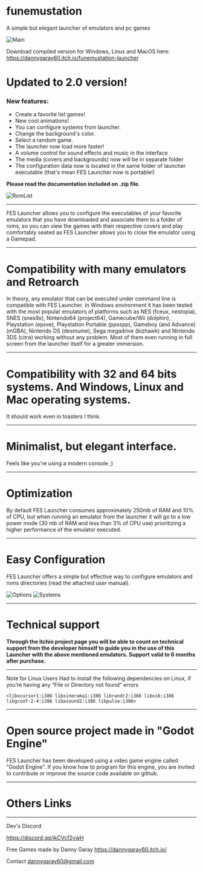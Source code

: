 # funemustation
A simple but elegant launcher of emulators and pc games

![Main](https://github.com/dannygaray60/funemustation/blob/main/docs/fes%20screenshots/01main.jpg?raw=true)

Download compiled version for Windows, Linux and MacOS here:
https://dannygaray60.itch.io/funemustation-launcher


# Updated to 2.0 version!
### New features:
* Create a favorite list games!
* New cool animations!
* You can configure systems from launcher.
* Change the background's color.
* Select a random game.
* The launcher now load more faster!
* A volume control for sound effects and music in the interface
* The media (covers and backgrounds) now will be in separate folder
* The configuration data now is located in the same folder of launcher executable (that's mean FES Launcher now is portable!)

**Please read the documentation included on .zip file.**

![RomList](https://github.com/dannygaray60/funemustation/blob/main/docs/fes%20screenshots/02list1.jpg?raw=true)

* * *
FES Launcher allows you to configure the executables of your favorite emulators that you have downloaded and associate them to a folder of roms, so you can view the games with their respective covers and play comfortably seated as FES Launcher allows you to close the emulator using a Gamepad.

* * *

# Compatibility with many emulators and Retroarch
In theory, any emulator that can be executed under command line is compatible with FES Launcher. In Windows environment it has been tested with the most popular emulators of platforms such as NES (fceux, nestopia), SNES (snes9x), Nintendo64 (project64), Gamecube/Wii (dolphin), Playstation (epsxe), Playstation Portable (ppsspp), Gameboy (and Advance) (mGBA), Nintendo DS (desmume), Sega megadrive (bizhawk) and Nintendo 3DS (citra) working without any problem. Most of them even running in full screen from the launcher itself for a greater immersion.

* * *

# Compatibility with 32 and 64 bits systems. And Windows, Linux and Mac operating systems.
It should work even in toasters I think.

* * *

# Minimalist, but elegant interface.
Feels like you're using a modern console ;)

* * *

# Optimization
By default FES Launcher consumes approximately 250mb of RAM and 10% of CPU, but when running an emulator from the launcher it will go to a low power mode (30 mb of RAM and less than 3% of CPU use) prioritizing a higher performance of the emulator executed.

* * *

# Easy Configuration
FES Launcher offers a simple but effective way to configure emulators and roms directories (read the attached user manual).

![Options](https://github.com/dannygaray60/funemustation/blob/main/docs/fes%20screenshots/04options.jpg?raw=true)
![Systems](https://github.com/dannygaray60/funemustation/blob/main/docs/fes%20screenshots/05systemsconfig.jpg?raw=true)

* * *

# Technical support
**Through the itchio project page you will be able to count on technical support from the developer himself to guide you in the use of this Launcher with the above mentioned emulators. Support valid to 6 months after purchase.**

* * *

Note for Linux Users
Had to install the following dependencies on Linux, if you’re having any “File or Directory not found” errors

`<libxcursor1:i386 libxinerama1:i386 librandr2:i386 libxi6:i386 libgconf-2-4:i386 libasound2:i386 libpulse:i386>`

* * *

# Open source project made in "Godot Engine"
FES Launcher has been developed using a video game engine called "Godot Engine". If you know how to program for this engine, you are invited to contribute or improve the source code available on github.

* * *

# Others Links
-------------------------------

Dev's Discord

https://discord.gg/jkCVcf2vwH

Free Games made by Danny Garay
https://dannygaray60.itch.io/

Contact
dannygaray60@gmail.com
